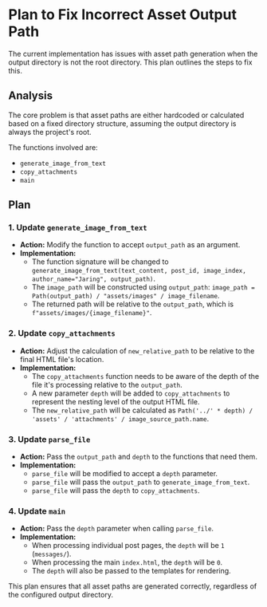 
# Plan to Fix Incorrect Asset Output Path

The current implementation has issues with asset path generation when the output directory is not the root directory. This plan outlines the steps to fix this.

## Analysis

The core problem is that asset paths are either hardcoded or calculated based on a fixed directory structure, assuming the output directory is always the project's root.

The functions involved are:
- `generate_image_from_text`
- `copy_attachments`
- `main`

## Plan

### 1. Update `generate_image_from_text`

- **Action:** Modify the function to accept `output_path` as an argument.
- **Implementation:**
    - The function signature will be changed to `generate_image_from_text(text_content, post_id, image_index, author_name="Jaring", output_path)`.
    - The `image_path` will be constructed using `output_path`: `image_path = Path(output_path) / "assets/images" / image_filename`.
    - The returned path will be relative to the `output_path`, which is `f"assets/images/{image_filename}"`.

### 2. Update `copy_attachments`

- **Action:** Adjust the calculation of `new_relative_path` to be relative to the final HTML file's location.
- **Implementation:**
    - The `copy_attachments` function needs to be aware of the depth of the file it's processing relative to the `output_path`.
    - A new parameter `depth` will be added to `copy_attachments` to represent the nesting level of the output HTML file.
    - The `new_relative_path` will be calculated as `Path('../' * depth) / 'assets' / 'attachments' / image_source_path.name`.

### 3. Update `parse_file`

- **Action:** Pass the `output_path` and `depth` to the functions that need them.
- **Implementation:**
    - `parse_file` will be modified to accept a `depth` parameter.
    - `parse_file` will pass the `output_path` to `generate_image_from_text`.
    - `parse_file` will pass the `depth` to `copy_attachments`.

### 4. Update `main`

- **Action:** Pass the `depth` parameter when calling `parse_file`.
- **Implementation:**
    - When processing individual post pages, the `depth` will be `1` (`messages/`).
    - When processing the main `index.html`, the `depth` will be `0`.
    - The `depth` will also be passed to the templates for rendering.

This plan ensures that all asset paths are generated correctly, regardless of the configured output directory.
